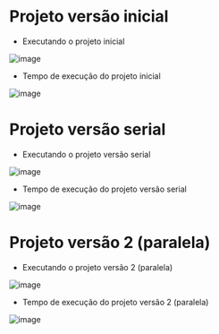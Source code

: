 # Projeto versão inicial    
- Executando o projeto inicial    
  
![image](https://user-images.githubusercontent.com/74507357/195462174-1e532644-4479-4819-8260-0dc7b23cb8a0.png)  
  
- Tempo de execução do projeto inicial    

![image](https://user-images.githubusercontent.com/74507357/196522055-57e24104-a123-489f-90a5-51726148edf4.png) 

# Projeto versão serial  
- Executando o projeto versão serial   

![image](https://user-images.githubusercontent.com/74507357/196529441-37dc4a5c-e8f1-47c3-b105-d81244e1531d.png)  
  
- Tempo de execução do projeto versão serial  

![image](https://user-images.githubusercontent.com/74507357/196535813-37f5e2b4-6459-4fee-9295-7c4c046490ba.png)


# Projeto versão 2 (paralela)  
- Executando o projeto versão 2 (paralela)    
  
![image](https://user-images.githubusercontent.com/74507357/196548073-f59e9251-e660-4e4e-ad66-c739c6905d13.png)
  
  
- Tempo de execução do projeto versão 2 (paralela)  
  
![image](https://user-images.githubusercontent.com/74507357/196548448-d5686a99-adeb-4d46-91f6-5737efe20d56.png)



